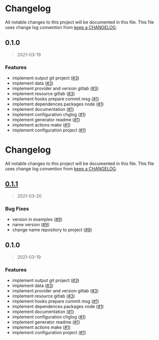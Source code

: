 # Changelog

All notable changes to this project will be documented in this file. This file uses change log convention from [keep a CHANGELOG](http://keepachangelog.com/en/0.3.0/).

<a name="0.1.0"></a>

## 0.1.0

> 2021-03-19

### Features

- implement output git project ([#3](https://github.com/hadenlabs/terraform-gitlab-repository/issues/3))
- implement data ([#3](https://github.com/hadenlabs/terraform-gitlab-repository/issues/3))
- implement provider and version gitlab ([#3](https://github.com/hadenlabs/terraform-gitlab-repository/issues/3))
- implement resource gitlab ([#3](https://github.com/hadenlabs/terraform-gitlab-repository/issues/3))
- implement hooks prepare commit msg ([#1](https://github.com/hadenlabs/terraform-gitlab-repository/issues/1))
- implement dependences packages node ([#1](https://github.com/hadenlabs/terraform-gitlab-repository/issues/1))
- implement documentation ([#1](https://github.com/hadenlabs/terraform-gitlab-repository/issues/1))
- implement configuration chglog ([#1](https://github.com/hadenlabs/terraform-gitlab-repository/issues/1))
- implement generator readme ([#1](https://github.com/hadenlabs/terraform-gitlab-repository/issues/1))
- implement actions make ([#1](https://github.com/hadenlabs/terraform-gitlab-repository/issues/1))
- implement configuration project ([#1](https://github.com/hadenlabs/terraform-gitlab-repository/issues/1))
# Changelog

All notable changes to this project will be documented in this file. This file uses change log convention from [keep a CHANGELOG](http://keepachangelog.com/en/0.3.0/).

<a name="0.1.1"></a>

## [0.1.1](https://github.com/hadenlabs/terraform-gitlab-project/compare/0.1.0...0.1.1)

> 2021-03-20

### Bug Fixes

- version in examples ([#9](https://github.com/hadenlabs/terraform-gitlab-project/issues/9))
- name version ([#9](https://github.com/hadenlabs/terraform-gitlab-project/issues/9))
- change name repository to project ([#9](https://github.com/hadenlabs/terraform-gitlab-project/issues/9))

<a name="0.1.0"></a>

## 0.1.0

> 2021-03-19

### Features

- implement output git project ([#3](https://github.com/hadenlabs/terraform-gitlab-project/issues/3))
- implement data ([#3](https://github.com/hadenlabs/terraform-gitlab-project/issues/3))
- implement provider and version gitlab ([#3](https://github.com/hadenlabs/terraform-gitlab-project/issues/3))
- implement resource gitlab ([#3](https://github.com/hadenlabs/terraform-gitlab-project/issues/3))
- implement hooks prepare commit msg ([#1](https://github.com/hadenlabs/terraform-gitlab-project/issues/1))
- implement dependences packages node ([#1](https://github.com/hadenlabs/terraform-gitlab-project/issues/1))
- implement documentation ([#1](https://github.com/hadenlabs/terraform-gitlab-project/issues/1))
- implement configuration chglog ([#1](https://github.com/hadenlabs/terraform-gitlab-project/issues/1))
- implement generator readme ([#1](https://github.com/hadenlabs/terraform-gitlab-project/issues/1))
- implement actions make ([#1](https://github.com/hadenlabs/terraform-gitlab-project/issues/1))
- implement configuration project ([#1](https://github.com/hadenlabs/terraform-gitlab-project/issues/1))
